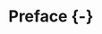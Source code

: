 
# Preface {-}

<!-- 
The preface should be about the book: 
* why it was written, 
* who it is for, 
* its organization, or the selection of contributors. 

Tips:

* An introduction to the subject of the book does not belong in the front
matter, but should appear as the first chapter of the book.
* A preface should not contain a reference list.
* Acknowledgment of support or assistance in preparing the book can be included
as the last paragraph(s) of the preface.
* If the acknowledgement is longer than one page, start a separate page with the
heading “Acknowledgements”.
-->


<!-- see https://github.com/hadley/mastering-shiny/blob/master/introduction.Rmd -->

